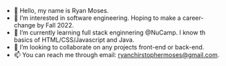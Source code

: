 - 👋 Hello, my name is Ryan Moses.
- 👀 I’m interested in software engineering. Hoping to make a career-change by Fall 2022.
- 🌱 I’m currently learning full stack enginnering @NuCamp. I know th basics of HTML/CSS/Javascript and Java.
- 💞️ I’m looking to collaborate on any projects front-end or back-end. 
- 📫 You can reach me through email: ryanchirstophermoses@gmail.com.

<!---
mosesrc/mosesrc is a ✨ special ✨ repository because its `README.md` (this file) appears on your GitHub profile.
You can click the Preview link to take a look at your changes.
--->
